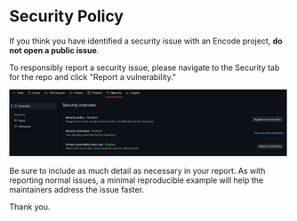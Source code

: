 # Security Policy

If you think you have identified a security issue with an Encode project, **do not open a public issue**.

To responsibly report a security issue, please navigate to the Security tab for the repo and click "Report a vulnerability."

![Screenshot of repo security tab showing "Report a vulnerability" button](https://github.com/encode/.github/raw/master/img/github-demos-private-vulnerability-reporting.png)

Be sure to include as much detail as necessary in your report. As with reporting normal issues, a minimal reproducible example will help the maintainers address the issue faster.

Thank you.
